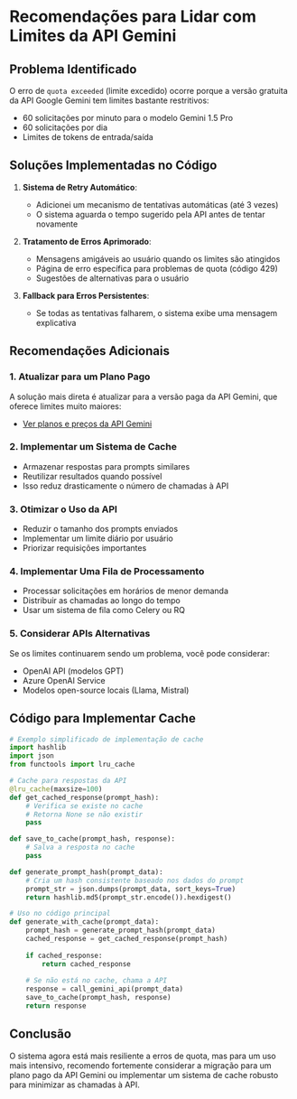 # Recomendações para Lidar com Limites da API Gemini

## Problema Identificado
O erro de `quota exceeded` (limite excedido) ocorre porque a versão gratuita da API Google Gemini tem limites bastante restritivos:

- 60 solicitações por minuto para o modelo Gemini 1.5 Pro
- 60 solicitações por dia
- Limites de tokens de entrada/saída

## Soluções Implementadas no Código

1. **Sistema de Retry Automático**:
   - Adicionei um mecanismo de tentativas automáticas (até 3 vezes)
   - O sistema aguarda o tempo sugerido pela API antes de tentar novamente

2. **Tratamento de Erros Aprimorado**:
   - Mensagens amigáveis ao usuário quando os limites são atingidos
   - Página de erro específica para problemas de quota (código 429)
   - Sugestões de alternativas para o usuário

3. **Fallback para Erros Persistentes**:
   - Se todas as tentativas falharem, o sistema exibe uma mensagem explicativa

## Recomendações Adicionais

### 1. Atualizar para um Plano Pago
A solução mais direta é atualizar para a versão paga da API Gemini, que oferece limites muito maiores:
- [Ver planos e preços da API Gemini](https://ai.google.dev/pricing)

### 2. Implementar um Sistema de Cache
- Armazenar respostas para prompts similares
- Reutilizar resultados quando possível
- Isso reduz drasticamente o número de chamadas à API

### 3. Otimizar o Uso da API
- Reduzir o tamanho dos prompts enviados
- Implementar um limite diário por usuário
- Priorizar requisições importantes

### 4. Implementar Uma Fila de Processamento
- Processar solicitações em horários de menor demanda
- Distribuir as chamadas ao longo do tempo
- Usar um sistema de fila como Celery ou RQ

### 5. Considerar APIs Alternativas
Se os limites continuarem sendo um problema, você pode considerar:
- OpenAI API (modelos GPT)
- Azure OpenAI Service
- Modelos open-source locais (Llama, Mistral)

## Código para Implementar Cache

```python
# Exemplo simplificado de implementação de cache
import hashlib
import json
from functools import lru_cache

# Cache para respostas da API
@lru_cache(maxsize=100)
def get_cached_response(prompt_hash):
    # Verifica se existe no cache
    # Retorna None se não existir
    pass

def save_to_cache(prompt_hash, response):
    # Salva a resposta no cache
    pass

def generate_prompt_hash(prompt_data):
    # Cria um hash consistente baseado nos dados do prompt
    prompt_str = json.dumps(prompt_data, sort_keys=True)
    return hashlib.md5(prompt_str.encode()).hexdigest()

# Uso no código principal
def generate_with_cache(prompt_data):
    prompt_hash = generate_prompt_hash(prompt_data)
    cached_response = get_cached_response(prompt_hash)
    
    if cached_response:
        return cached_response
        
    # Se não está no cache, chama a API
    response = call_gemini_api(prompt_data)
    save_to_cache(prompt_hash, response)
    return response
```

## Conclusão

O sistema agora está mais resiliente a erros de quota, mas para um uso mais intensivo, recomendo fortemente considerar a migração para um plano pago da API Gemini ou implementar um sistema de cache robusto para minimizar as chamadas à API.